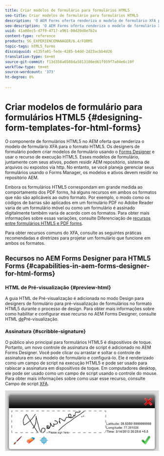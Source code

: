 ```yaml
---
title: Criar modelos de formulário para formulários HTML5
seo-title: Criar modelos de formulário para formulários HTML5
description: 'O AEM Forms oferta renderiza o modelo de formulário XFA para o formato HTML5. Os designers de formulário podem criar modelos de formulário usando o Designer e usar o recurso de execução HTML5. '
seo-description: 'O AEM Forms oferta renderiza o modelo de formulário XFA para o formato HTML5. Os designers de formulário podem criar modelos de formulário usando o Designer e usar o recurso de execução HTML5. '
uuid: 41a00ec5-d7f9-4717-a961-00d20d8e7b2a
content-type: reference
products: SG_EXPERIENCEMANAGER/6.4/FORMS
topic-tags: hTML5_forms
discoiquuid: e135fa01-fede-4285-b4dd-2d23acbb4d26
translation-type: tm+mt
source-git-commit: f13d358a6508da5813186ed61f959f7a84e6c19f
workflow-type: tm+mt
source-wordcount: '373'
ht-degree: 0%

---
```



# Criar modelos de formulário para formulários HTML5 {#designing-form-templates-for-html-forms}

O componente de formulários HTML5 no AEM oferta que renderiza o modelo de formulário XFA para o formato HTML5. Os designers de formulário podem criar modelos de formulário usando o [Forms Designer](https://www.adobe.com/go/learn_aemforms_designer_63) e usar o recurso de execução HTML5. Esses modelos de formulário, juntamente com seus ativos, podem residir AEM repositório, sistema de arquivos ou expostos via http. No entanto, se você planeja gerenciar seus formulários usando o Forms Manager, os modelos e ativos devem residir no repositório AEM.

Embora os formulários HTML5 correspondam em grande medida ao comportamento dos PDF forms, há alguns recursos em ambos os formatos que não são aplicáveis ao outro formato. Por exemplo, o modo como os códigos de barras são aplicados em um formulário PDF no Adobe Reader varia de um formulário móvel ou como um formulário é assinado digitalmente também varia de acordo com os formatos. Para obter mais informações sobre essas variações, consulte Diferenciação de [recursos entre formulários HTML5 e PDF forms](/help/forms/using/feature-differentiation-html5-forms-pdf-forms.md).

Para obter recursos comuns do XFA, consulte as seguintes práticas recomendadas e diretrizes para projetar um formulário que funcione em ambos os formatos.

## Recursos no AEM Forms Designer para HTML5 Forms {#capabilities-in-aem-forms-designer-for-html-forms}

### HTML de Pré-visualização {#preview-html}

A guia HTML de Pré-visualização é adicionada no modo Design para designers de formulário para pré-visualização de formulários no formato HTML5 durante o processo de design. Para obter mais informações sobre como habilitar e configurar esse recurso no AEM Forms Designer, consulte HTML [de](/help/forms/using/preview-xdp-forms-html.md)Pré-visualização.

### Assinatura {#scribble-signature}

O público alvo principal para formulários HTML5 é dispositivos de toque. Portanto, um novo controle de assinatura de script é adicionado no AEM Forms Designer. Você pode clicar ou arrastar e soltar o controle de assinatura em seu modelo de formulário e configurá-lo. Ele é renderizado como um campo de script na execução HTML5 e pode ser usado para rabiscar a assinatura em dispositivos de toque. Em computadores desktop, ele pode ser usado como um campo de script usando o controle do mouse. Para obter mais informações sobre como usar esse recurso, consulte Campo de script [XFA](/help/forms/using/scribble-signature.md).

![4](assets/4.png)
